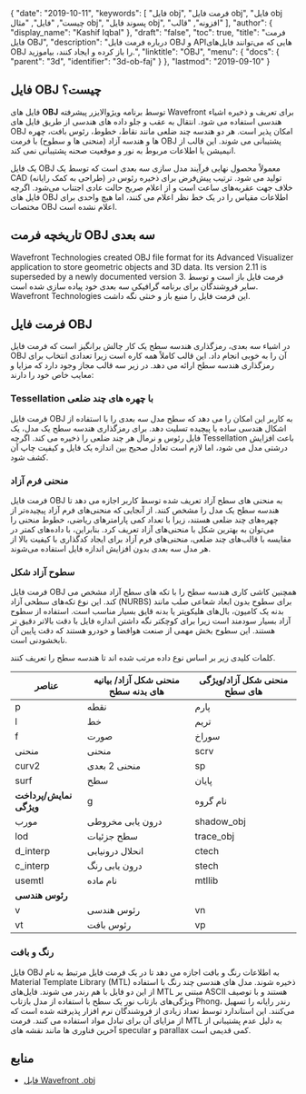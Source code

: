 {
  "date": "2019-10-11",
  "keywords": [
"فایل obj",
"فرمت فایل obj",
"فایل obj چیست",
"فایل",
"مثال obj",
"پسوند فایل obj",
"افزونه",
"قالب"
],
  "author": {
    "display_name": "Kashif Iqbal"
},
  "draft": "false",
  "toc": true,
  "title": "فرمت فایل OBJ",
  "description": "درباره فرمت فایل OBJ و APIهایی که می‌توانند فایل‌های OBJ را باز کرده و ایجاد کنند، بیاموزید.",
  "linktitle": "OBJ",
  "menu": {
    "docs": {
      "parent": "3d",
      "identifier": "3d-ob-faj"
}
},
  "lastmod": "2019-09-10"
}

## فایل OBJ چیست؟

فایل های **OBJ** توسط برنامه ویژوالایزر پیشرفته Wavefront برای تعریف و ذخیره اشیاء هندسی استفاده می شود. انتقال به عقب و جلو داده های هندسی از طریق فایل های OBJ امکان پذیر است. هر دو هندسه چند ضلعی مانند نقاط، خطوط، رئوس بافت، چهره ها و هندسه آزاد (منحنی ها و سطوح) با فرمت OBJ پشتیبانی می شوند. این قالب از انیمیشن یا اطلاعات مربوط به نور و موقعیت صحنه پشتیبانی نمی کند.

یک فایل OBJ معمولاً محصول نهایی فرآیند مدل سازی سه بعدی است که توسط یک CAD (طراحی به کمک رایانه) تولید می شود. ترتیب پیش‌فرض برای ذخیره رئوس در خلاف جهت عقربه‌های ساعت است و از اعلام صریح حالت عادی اجتناب می‌شود. اگرچه فایل های OBJ اطلاعات مقیاس را در یک خط نظر اعلام می کنند، اما هیچ واحدی برای مختصات OBJ اعلام نشده است.

## تاریخچه فرمت OBJ سه بعدی

Wavefront Technologies created OBJ file format for its Advanced Visualizer application to store geometric objects and 3D data. Its version 2.11 is superseded by a newly documented version 3. فرمت فایل باز است و توسط سایر فروشندگان برای برنامه گرافیکی سه بعدی خود پیاده سازی شده است. Wavefront Technologies این فرمت فایل را منبع باز و خنثی نگه داشت.

## فرمت فایل OBJ

در اشیاء سه بعدی، رمزگذاری هندسه سطح یک کار چالش برانگیز است که فرمت فایل OBJ آن را به خوبی انجام داد. این قالب کاملاً همه کاره است زیرا تعدادی انتخاب برای رمزگذاری هندسه سطح ارائه می دهد. در زیر سه قالب مجاز وجود دارد که مزایا و معایب خاص خود را دارند:

### Tessellation با چهره های چند ضلعی

فرمت فایل OBJ به کاربر این امکان را می دهد که سطح مدل سه بعدی را با استفاده از اشکال هندسی ساده یا پیچیده تسلیت دهد. برای رمزگذاری هندسه سطح یک مدل، یک فایل رئوس و نرمال هر چند ضلعی را ذخیره می کند. اگرچه Tessellation باعث افزایش درشتی مدل می شود، اما لازم است تعادل صحیح بین اندازه یک فایل و کیفیت چاپ آن کشف شود.

### منحنی فرم آزاد

فرمت فایل OBJ به منحنی های سطح آزاد تعریف شده توسط کاربر اجازه می دهد تا هندسه سطح یک مدل را مشخص کنند. از آنجایی که منحنی‌های فرم آزاد پیچیده‌تر از چهره‌های چند ضلعی هستند، زیرا با تعداد کمی پارامترهای ریاضی، خطوط منحنی را می‌توان به بهترین شکل با منحنی‌های آزاد تعریف کرد. بنابراین، با داده‌های کمتر در مقایسه با قالب‌های چند ضلعی، منحنی‌های فرم آزاد برای ایجاد کدگذاری با کیفیت بالا از هر مدل سه بعدی بدون افزایش اندازه فایل استفاده می‌شوند.

### سطوح آزاد شکل

فرمت فایل OBJ همچنین کاشی کاری هندسه سطح را با تکه های سطح آزاد مشخص می کند. این نوع تکه‌های سطحی آزاد (NURBS) برای سطوح بدون ابعاد شعاعی صلب مانند بدنه یک کامیون، بال‌های هلیکوپتر یا بدنه قایق بسیار مناسب است. استفاده از سطوح آزاد بسیار سودمند است زیرا برای کوچکتر نگه داشتن اندازه فایل با دقت بالاتر دقیق تر هستند. این سطوح بخش مهمی از صنعت هوافضا و خودرو هستند که دقت پایین آن نابخشودنی است.

کلمات کلیدی زیر بر اساس نوع داده مرتب شده اند تا هندسه سطح را تعریف کنند.


|عناصر|منحنی شکل آزاد/ بیانیه های بدنه سطح|منحنی شکل آزاد/ویژگی های سطح
---|---|---|
|p|نقطه|پارم|مقادیر پارامتر|درجه|درجه
|l|خط|تریم|حلقه پیرایش بیرونی|bmat|ماتریس پایه
|f|صورت|سوراخ|حلقه پیرایش داخلی|گام|اندازه گام
|منحنی|منحنی|scrv|منحنی خاص|ctype|منحنی یا نوع سطح
|curv2|منحنی 2 بعدی|sp|نقطه ویژه|**اتصال و گروه بندی سطوح**
|surf|سطح|پایان|اظهار پایان|کان|اتصال
|**نمایش/پرداخت ویژگی**|g|نام گروه
|مورب|درون یابی مخروطی|shadow_obj|ریخته گری سایه|ها|گروه هموارسازی
|lod|سطح جزئیات|trace_obj|ردیابی پرتو|mg|گروه ادغام
|d_interp|انحلال درونیابی|ctech|تکنیک تقریب منحنی|o|نام شی
|c_interp| درون یابی رنگ|stech|تکنیک تقریب سطح|
|usemtl|نام ماده|mtllib|کتابخانه مواد|
|**رئوس هندسی**|
|v|رئوس هندسی|vn|نرمال های رئوس|
|vt|رئوس بافت|vp|رئوس فضای پارامتر|

### رنگ و بافت

فایل OBJ به اطلاعات رنگ و بافت اجازه می دهد تا در یک فرمت فایل مرتبط به نام Material Template Library (MTL) ذخیره شوند. مدل های هندسی چند رنگ با استفاده از این دو فایل با هم رندر می شوند. فایل‌های MTL مبتنی بر ASCII هستند و با توصیف ویژگی‌های بازتاب نور یک سطح با استفاده از مدل بازتاب Phong، رندر رایانه را تسهیل می‌کنند. این استاندارد توسط تعداد زیادی از فروشندگان نرم افزار پذیرفته شده است که از مزایای آن برای تبادل مواد استفاده می کنند. فرمت MTL به دلیل عدم پشتیبانی از آخرین فناوری ها مانند نقشه های specular و parallax کمی قدیمی است.

## منابع

* [فایل Wavefront .obj](https://en.wikipedia.org/wiki/Wavefront_.obj_file)


